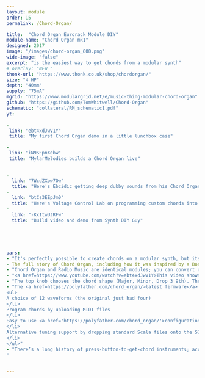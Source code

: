 ```yaml
---
layout: module
order: 15
permalink: /Chord-Organ/

title:  "Chord Organ Eurorack Module DIY"
module-name: "Chord Organ mk1"
designed: 2017
image: "/images/chord-organ_600.png" 
wide-image: "false" 
excerpt: "is the easiest way to get chords from a modular synth" 
# overlay: "NEW "
thonk-url: "https://www.thonk.co.uk/shop/chordorgan/" 
size: "4 HP"
depth: "40mm"
supply: "75mA"
mgrid: "https://www.modulargrid.net/e/music-thing-modular-chord-organ"
github: "https://github.com/TomWhitwell/Chord-Organ"
schematic: "collateral/RM_schematic1.pdf"
yt:

-
 link: "ebt4xdJwV1Y"
 title: "My first Chord Organ demo in a little lunchbox case"

-
 link: "iN9SFpnXebw"
 title: "MylarMelodies builds a Chord Organ live"


- 
  link: "7WcdZXow7Ow"
  title: "Here's Ebcidic getting deep dubby sounds from his Chord Organ"
- 
  link: "btCs3EEpJm0"
  title: "Here's Voltage Control Lab on programming custom chords into the module"
- 
  link: "-KxItwUJRFw"
  title: "Build video and demo from Synth DIY Guy"





pars:
- "It's perfectly possible to create chords on a modular synth, but its a pain -  lots of tuning and messing about. I wanted to create something as simple as a home organ with chord buttons. Chord Organ is exactly that; the top knob chooses a chord shape, the bottom a root note."
- The full story of Chord Organ, including how it was inspired by a Bontempi Organ found in the street, is in <a href=https://medium.com/music-thing-modular-notes/chord-organ-the-easiest-way-to-get-simple-chords-from-a-modular-synth-2f48684fdb9a>this article over on Medium</a>. 
- "Chord Organ and Radio Music are identical modules; you can convert one to the other by installing new firmware over USB - <a href=https://medium.com/music-thing-modular-notes/chord-organ-the-easiest-way-to-get-simple-chords-from-a-modular-synth-2f48684fdb9a>details on how to install the firmware</a> - and go back just as easily."
- "<a href=https://www.youtube.com/watch?v=ebt4xdJwV1Y>This video shows</a> what you can do with a Chord Organ in a simple little case. Here the chord shape and root note are sequenced by an expanded Turing Machine and filtered through a <a href=https://www.thonk.co.uk/shop/humpback/?utm_source=MTM&utm_campaign=ChordOrgan>God's Box Humpback Filter</a>."
- "The top knob chooses the chord shape (Major, Minor, Drop 3 9th). The bottom knob chooses the root note. Both can be CV controlled."
- "The <a href=https://polyfather.com/chord_organ/>latest firmware</a> now includes: 
<ul>
A choice of 12 waveforms (the original just had four) 
</li>
Program chords by uploading MIDI files 
</li>
Easy to use <a href='https://polyfather.com/chord_organ/'>configuration page</a>. 
</li>
Alternative tuning support by dropping standard Scala files onto the SD card (<a href='https://github.com/TomWhitwell/Chord-Organ/releases'>installation details</a>). 
</li>
</ul>"
- "There’s a long history of press-button-to-get-chord instruments; accordions, the <a href=https://www.youtube.com/watch?v=eoJY599SfU0>Suzuki Omnichord</a>, the <a href=https://www.youtube.com/watch?v=cRyb02mfrdY>Autoharp</a>, or all those auto-accompaniment electronic keyboards that you used to see.
"


---
```


